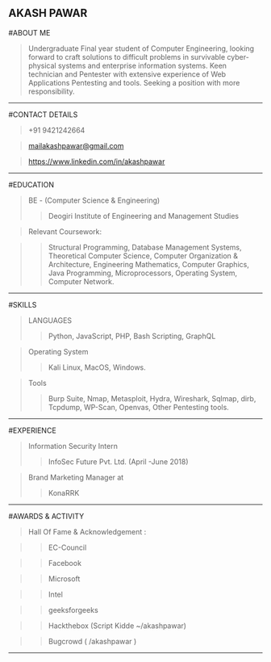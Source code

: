 AKASH PAWAR
------------------------------------------------------------------------------------------
#ABOUT ME

 > Undergraduate Final year student of Computer Engineering, looking forward to craft solutions to difficult problems in survivable cyber-physical systems and enterprise information systems. 
Keen technician and Pentester with extensive experience of Web Applications Pentesting and tools. Seeking a position with more responsibility.

------------------------------------------------------------------------------------------
#CONTACT DETAILS

 > +91 9421242664
 
 > mailakashpawar@gmail.com 
 
 > https://www.linkedin.com/in/akashpawar 

------------------------------------------------------------------------------------------
#EDUCATION

 > BE - (Computer Science & Engineering)
 >> Deogiri Institute of Engineering and Management Studies

 > Relevant Coursework: 
 
 >>Structural Programming, Database Management Systems, Theoretical Computer Science, Computer Organization & Architecture, Engineering Mathematics, Computer Graphics, Java Programming, Microprocessors, Operating System, Computer Network.

------------------------------------------------------------------------------------------

#SKILLS

> LANGUAGES
>> Python, JavaScript, PHP, Bash Scripting, GraphQL

> Operating System
>> Kali Linux, MacOS, Windows.

> Tools
>> Burp Suite, Nmap, Metasploit, Hydra, Wireshark, Sqlmap, dirb, Tcpdump, WP-Scan, Openvas, Other Pentesting tools.

------------------------------------------------------------------------------------------
#EXPERIENCE 

> Information Security Intern 
>> InfoSec Future Pvt. Ltd. (April -June 2018)

> Brand Marketing Manager at
>> KonaRRK

------------------------------------------------------------------------------------------
#AWARDS & ACTIVITY 

> Hall Of Fame & Acknowledgement :

>> EC-Council

>> Facebook

>> Microsoft

>> Intel

>> geeksforgeeks

>> Hackthebox (Script Kidde ~/akashpawar) 

>> Bugcrowd ( /akashpawar ) 


------------------------------------------------------------------------------------------
